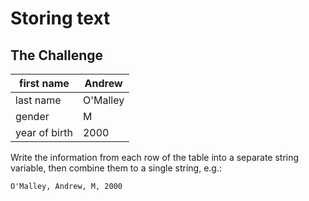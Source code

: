 
# Storing text

## The Challenge

| first name | Andrew   |
|------------|----------|
| last name  | O'Malley |
| gender     | M |
| year of birth | 2000  |

Write the information from each row of the table into a separate string variable, then combine them to a single string, e.g.:

    O'Malley, Andrew, M, 2000

